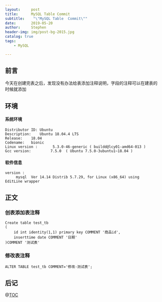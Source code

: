 ```yaml
---
layout:     post
title:      MySQL Table Commit
subtitle:    "\"MySQL Table  Commit\""
date:       2019-05-20
author:     Stephen
header-img: img/post-bg-2015.jpg
catalog: true
tags:
    - MySQL

---
```

## 前言

今天在创建完表之后，发现没有办法给表添加注释说明，字段的注释可以在建表的时候就添加

## 环境
#### 系统环境
```text
Distributor ID:	Ubuntu
Description:	Ubuntu 18.04.4 LTS
Release:	18.04
Codename:	bionic
Linux version :       5.3.0-46-generic ( buildd@lcy01-amd64-013 ) 
Gcc version:         7.5.0  ( Ubuntu 7.5.0-3ubuntu1~18.04 )
```
#### 软件信息
```text
version : 	
     mysql  Ver 14.14 Distrib 5.7.29, for Linux (x86_64) using  EditLine wrapper
```

## 正文
### 创表添加表注释
``` mysql
Create table test_tb
(
	id int identity(1,1) primary key COMMENT '商品id',
	inserttime date COMMENT '日期'
)COMMENT '测试表'

```
### 修改表注释
``` mysql
ALTER TABLE test_tb COMMENT='修改-测试表';  
```
## 后记

@[TOC](这里写自定义目录标题)


